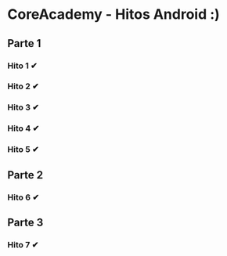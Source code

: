 # CoreAcademy - Hitos Android :)

## Parte 1
### Hito 1 ✔
### Hito 2 ✔
### Hito 3 ✔
### Hito 4 ✔
### Hito 5 ✔

## Parte 2
### Hito 6 ✔

## Parte 3
### Hito 7 ✔